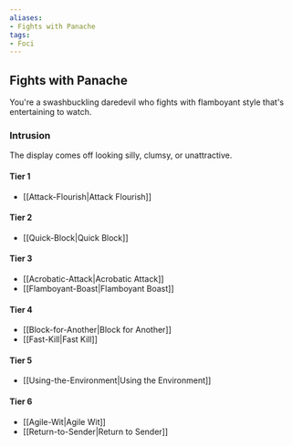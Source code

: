 ```yaml
---
aliases:
- Fights with Panache
tags:
- Foci
---
```


  
## Fights with Panache  
You're a swashbuckling daredevil who fights with flamboyant style that's entertaining to watch.  
 ### Intrusion  
The display comes off looking silly, clumsy, or unattractive.   
#### Tier 1    
* [[Attack-Flourish|Attack Flourish]]  
#### Tier 2    
* [[Quick-Block|Quick Block]]  
#### Tier 3    
  - [[Acrobatic-Attack|Acrobatic Attack]]  
  - [[Flamboyant-Boast|Flamboyant Boast]]  
#### Tier 4    
* [[Block-for-Another|Block for Another]]  
* [[Fast-Kill|Fast Kill]]  
#### Tier 5    
* [[Using-the-Environment|Using the Environment]]  
#### Tier 6    
  - [[Agile-Wit|Agile Wit]]  
  - [[Return-to-Sender|Return to Sender]]